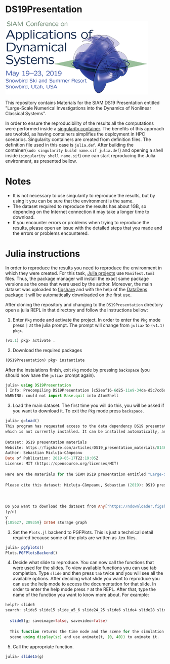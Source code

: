 # DS19Presentation

![conference_logo](assets/DS19_logo.png)

This repository contains Materials for the SIAM DS19 Presentation
entitled "Large-Scale Numerical Investigations into the Dynamics of Nonlinear Classical Systems".

In order to ensure the reproducibility of the results all the
computations were performed inside a [singularity container](https://www.sylabs.io/singularity/). The benefits of this approach are
twofold, as having containers simplifies the deployment in HPC scenarios. Singularity containers are created from definition files.
The definition file used in this case is `julia.def`. After building
the container(`sudo singularity build name.sif julia.def`) and opening a shell inside (`singularity shell name.sif`) one can start
reproducing the Julia environment, as presented bellow.

# Notes

- It is not necessary to use singularity to reproduce the results,
but by using it you can be sure that the environment is the same.
- The dataset required to reproduce the results has about 1GB, so
depending on the Internet connection it may take a longer time to
download.
- If you encounter errors or problems when trying to reproduce the results, please open an issue with the detailed steps that you made
and the errors or problems encountered.

# Julia instructions

In order to reproduce the results you need to reproduce the environment in which
they were created. For this task, [Julia projects](https://julialang.github.io/Pkg.jl/v1/) use `Manifest.toml` files. Thus,
the package manager will install the exact same package versions as the ones
that were used by the author.
Moreover, the main dataset was uploaded to [figshare](https://figshare.com/articles/DS19_presentation_materials/8146106) and with the help of the
[DataDeps package](https://github.com/oxinabox/DataDeps.jl) it will be automatically downloaded on the first use.

After cloning the repository and changing to the `DS19Presentation` directory
open a julia REPL in that directory and follow the instructions bellow:

1. Enter `Pkg` mode and activate the project. In order to enter the `Pkg` mode press `]`
at the julia prompt. The prompt will change from `julia>` to `(v1.1) pkg>`.

```julia
(v1.1) pkg> activate .
```

2. Download the required packages

```julia
(DS19Presentation) pkg> instantiate
```
After the instalations finish, exit `Pkg` mode by pressing `backspace` (you should now have the `julia>` prompt again).
```julia
julia> using DS19Presentation
[ Info: Precompiling DS19Presentation [c52eaf16-6d25-11e9-34da-d5c7cd6dfd33]
WARNING: could not import Base.quit into AtomShell
```

3. Load the main dataset. The first time you will do this, you will be asked if
you want to download it. To exit the `Pkg` mode press `backspace`.

```julia
julia> g=load()
This program has requested access to the data dependency DS19 presentation materials.
which is not currently installed. It can be installed automatically, and you will not see this message again.

Dataset: DS19 presentation materials
Website: https://figshare.com/articles/DS19_presentation_materials/8146106
Author: Sebastian Micluța-Câmpeanu
Date of Publication: 2019-05-17T22:19:05Z
License: MIT (https://opensource.org/licenses/MIT)

Here are the materials for the SIAM DS19 presentation entitled "Large-Scale Numerical Investigations into the Dynamics of Nonlinear Classical Systems". The dataset used for all the computations is included as the binary file graph.jls and it requires julia 1.1.0 and the two julia packages linked below to be correctly read. See the DS19Presentation GitHub repository linked below for more details on how to reproduce the presented figures.

Please cite this dataset: Micluța-Câmpeanu, Sebastian (2019): DS19 presentation materials. figshare. Conference contribution.



Do you want to download the dataset from Any["https://ndownloader.figshare.com/files/15181136"] to "/home/user/.julia/datadeps/DS19 presentation materials"?
[y/n]
y
{105627, 209359} Int64 storage graph
```

3. Set the `Plots.jl` backend to PGFPlots. This is just a technical detail required
because some of the plots are written as .tex files.

```julia
julia> pgfplots()
Plots.PGFPlotsBackend()
```
4. Decide what slide to reproduce.
You can now call the functions that were used for the slides.
To view available functions you can use tab completion. Type `slide` and then
press `tab` twice and you will see all the available options. After deciding what
slide you want to reproduce you can use the help mode to access the documentation
for that slide. In order to enter the help mode press `?` at the REPL. After that,
type the name of the function you want to know more about. For example:

```julia
help?> slide5
search: slide5 slide15 slide_a5_6 slide24_25 slide6 slide4 slide28 slide27 slide13 slide_a8 slide_a7 slide_a2 slide_a1 slide8_9 slide_a3_4 slide30_31 slide22_23

  slide5(g; saveimage=false, savevideo=false)

  This function returns the time node and the scene for the simulation of the nuclear surface and its sections. Call as t, sc = slide5(g); and then display the
  scene using display(sc) and use animate(t, (0, 40)) to animate it.
```

5. Call the appropriate function.
```julia
julia> slide15(g)

```
